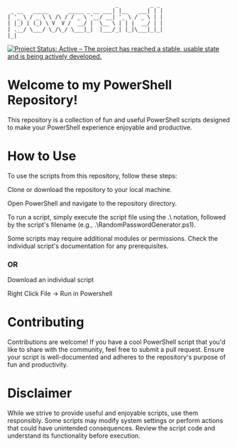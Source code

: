                                       _          _ _
     _ __   _____      _____ _ __ ___| |__   ___| | |
    | '_ \ / _ \ \ /\ / / _ \ '__/ __| '_ \ / _ \ | |
    | |_) | (_) \ V  V /  __/ |  \__ \ | | |  __/ | |
    | .__/ \___/ \_/\_/ \___|_|  |___/_| |_|\___|_|_|
    |_|

[![Project Status: Active – The project has reached a stable, usable state and is being actively developed.](https://www.repostatus.org/badges/latest/active.svg)](https://www.repostatus.org/#active)

# Welcome to my PowerShell Repository! 
This repository is a collection of fun and useful PowerShell scripts designed to make your PowerShell experience enjoyable and productive.

# How to Use
To use the scripts from this repository, follow these steps:

Clone or download the repository to your local machine.

Open PowerShell and navigate to the repository directory.

To run a script, simply execute the script file using the .\ notation, followed by the script's filename (e.g., .\RandomPasswordGenerator.ps1).

Some scripts may require additional modules or permissions. Check the individual script's documentation for any prerequisites.

### OR

Download an individual script

Right Click File -> Run in Powershell

# Contributing
Contributions are welcome! If you have a cool PowerShell script that you'd like to share with the community, feel free to submit a pull request. Ensure your script is well-documented and adheres to the repository's purpose of fun and productivity.

# Disclaimer
While we strive to provide useful and enjoyable scripts, use them responsibly. Some scripts may modify system settings or perform actions that could have unintended consequences. Review the script code and understand its functionality before execution.

